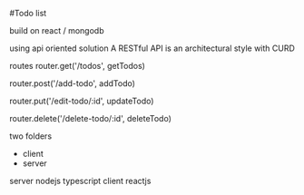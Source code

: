#Todo list

build on react / mongodb

using api oriented solution A RESTful API is an architectural style with CURD

routes
router.get('/todos', getTodos)

router.post('/add-todo', addTodo)

router.put('/edit-todo/:id', updateTodo)

router.delete('/delete-todo/:id', deleteTodo)

two folders

-   client
-   server

server nodejs typescript
client reactjs
